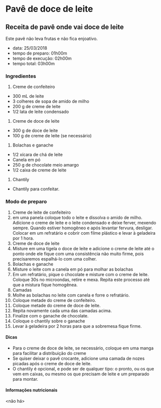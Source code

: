 # Pavê de doce de leite
## Receita de pavê onde vai doce de leite

Este pavê não leva frutas e não fica enjoativo.

>
* data: 25/03/2018
* tempo de preparo: 01h00m
* tempo de execução: 02h00m
* tempo total: 03h00m


### Ingredientes

1. Creme de confeiteiro
  * 300 mL de leite
  * 3 colheres de sopa de amido de milho
  * 200 g de creme de leite
  * 1/2 lata de leite condensado
1. Creme de doce de leite
  * 300 g de doce de leite
  * 100 g de creme de leite (se necessário)
1. Bolachas e ganache
  * 1/2 xícara de chá de leite
  * Canela em pó
  * 250 g de chocolate meio amargo
  * 1/2 caixa de creme de leite
1. Chantily
  * Chantily para confeitar.


### Modo de preparo

1. Creme de leite de confeiteiro
  1. em uma panela coloque todo o leite e dissolva o amido de milho. Adicione o
  creme de leite e o leite condensado e deixe ferver, mexendo sempre. Quando estiver
  homogêneo e após levantar fervura, desligar. Colocar em um refratário e cobrir
  com filme plástico e levar à geladeira por 1 hora.
1. Creme de doce de leite
  1. Misture em uma tigela o doce de leite e adicione o creme de leite até o ponto
  onde ele fique com uma consistência não muito firme, pois precisaremos espalhá-lo
  com uma colher.
1. Bolachas e ganache
  1. Misture o leite com a canela em pó para molhar as bolachas
  1. Em um refratário, pique o chocolate e misture com o creme de leite. Coloque
  30s no microondas, retire e mexa. Repita este processo até que a mistura fique
  homogênea.
1. Camadas
  1. Molhe as bolachas no leite com canela e forre o refratário.
  1. Coloque metade do creme de confeiteiro.
  1. Coloque metade do creme de doce de leite.
  1. Repita novamente cada uma das camadas acima.
  1. Finalize com o ganache de chocolate.
  1. Coloque o chantily sobre o ganache
1. Levar à geladeira por 2 horas para que a sobremesa fique firme.


#### Dicas

* Para o creme de doce de leite, se necessário, coloque em uma manga para
facilitar a distribuição do creme
* Se quiser deixar o pavê crocante, adicione uma camada de nozes picadas após o
creme de doce de leite.
* O chantily é opcional, e pode ser de qualquer tipo: o pronto, ou os que vem em
caixas, ou mesmo os que precisam de leite e um preparado para montar.


#### Informações nutricionais

<não há>
